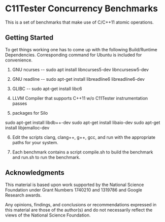 C11Tester Concurrency Benchmarks
================================

This is a set of benchmarks that make use of C/C++11 atomic operations.

Getting Started
---------------

To get things working one has to come up with the following Build/Runtime Dependencies.
Corresponding command for Ubuntu is included for convenience.

1. GNU ncurses
-- sudo apt install libncurses5-dev libncursesw5-dev

2. GNU readline
-- sudo apt-get install libreadline6 libreadline6-dev

3. GLIBC
-- sudo apt-get install libc6

4. LLVM Compiler that supports C++11 w/o C11Tester instrumentation passes

5. packages for Silo

sudo apt-get install libdb++-dev
sudo apt-get install libaio-dev
sudo apt-get install libjemalloc-dev

6. Edit the scripts clang, clang++, g++, gcc, and run with the appropriate
paths for your system.

7.  Each benchmark contains a script compile.sh to build the benchmark
and run.sh to run the benchmark.

Acknowledgments
---------------

This material is based upon work supported by the National Science
Foundation under Grant Numbers 1740210 and 1319786 and Google Research
awards.

Any opinions, findings, and conclusions or recommendations expressed
in this material are those of the author(s) and do not necessarily
reflect the views of the National Science Foundation.

